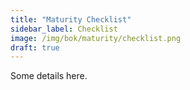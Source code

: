 ```yaml
---
title: "Maturity Checklist"
sidebar_label: Checklist
image: /img/bok/maturity/checklist.png
draft: true
---
```


Some details here.

<ChecklistSummary />